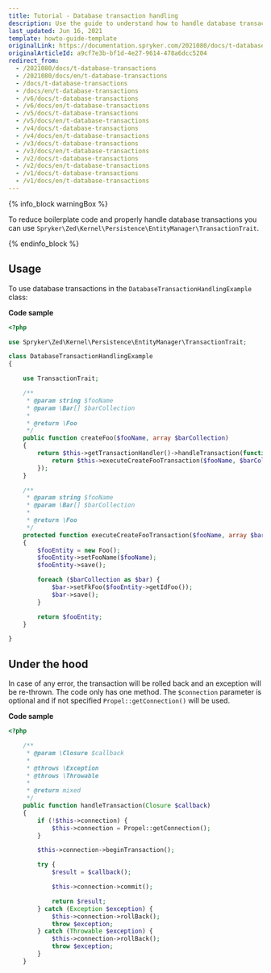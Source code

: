 ```yaml
---
title: Tutorial - Database transaction handling
description: Use the guide to understand how to handle database transactions.
last_updated: Jun 16, 2021
template: howto-guide-template
originalLink: https://documentation.spryker.com/2021080/docs/t-database-transactions
originalArticleId: a9cf7e3b-bf1d-4e27-9614-478a6dcc5204
redirect_from:
  - /2021080/docs/t-database-transactions
  - /2021080/docs/en/t-database-transactions
  - /docs/t-database-transactions
  - /docs/en/t-database-transactions
  - /v6/docs/t-database-transactions
  - /v6/docs/en/t-database-transactions
  - /v5/docs/t-database-transactions
  - /v5/docs/en/t-database-transactions
  - /v4/docs/t-database-transactions
  - /v4/docs/en/t-database-transactions
  - /v3/docs/t-database-transactions
  - /v3/docs/en/t-database-transactions
  - /v2/docs/t-database-transactions
  - /v2/docs/en/t-database-transactions
  - /v1/docs/t-database-transactions
  - /v1/docs/en/t-database-transactions
---
```


<!--Used to be: http://spryker.github.io/tutorials/zed/database-transaction-handling/-->

{% info_block warningBox %}

To reduce boilerplate code and properly handle database transactions you can use `Spryker\Zed\Kernel\Persistence\EntityManager\TransactionTrait`.

{% endinfo_block %}

## Usage

To use database transactions in the `DatabaseTransactionHandlingExample` class:

**Code sample**

```php
<?php

use Spryker\Zed\Kernel\Persistence\EntityManager\TransactionTrait;

class DatabaseTransactionHandlingExample
{

    use TransactionTrait;

    /**
     * @param string $fooName
     * @param \Bar[] $barCollection
     *
     * @return \Foo
     */
    public function createFoo($fooName, array $barCollection)
    {
        return $this->getTransactionHandler()->handleTransaction(function () use ($fooName, $barCollection) {
            return $this->executeCreateFooTransaction($fooName, $barCollection);
        });
    }

    /**
     * @param string $fooName
     * @param \Bar[] $barCollection
     *
     * @return \Foo
     */
    protected function executeCreateFooTransaction($fooName, array $barCollection)
    {
        $fooEntity = new Foo();
        $fooEntity->setFooName($fooName);
        $fooEntity->save();

        foreach ($barCollection as $bar) {
            $bar->setFkFoo($fooEntity->getIdFoo());
            $bar->save();
        }

        return $fooEntity;
    }

}
```

## Under the hood

In case of any error, the transaction will be rolled back and an exception will be re-thrown. The code only has one method. The `$connection` parameter is optional and if not specified `Propel::getConnection()` will be used.

**Code sample**

```php
<?php

    /**
     * @param \Closure $callback
     *
     * @throws \Exception
     * @throws \Throwable
     *
     * @return mixed
     */
    public function handleTransaction(Closure $callback)
    {
        if (!$this->connection) {
            $this->connection = Propel::getConnection();
        }

        $this->connection->beginTransaction();

        try {
            $result = $callback();

            $this->connection->commit();

            return $result;
        } catch (Exception $exception) {
            $this->connection->rollBack();
            throw $exception;
        } catch (Throwable $exception) {
            $this->connection->rollBack();
            throw $exception;
        }
    }
```
